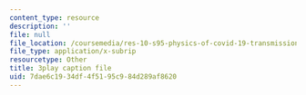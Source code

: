 ```yaml
---
content_type: resource
description: ''
file: null
file_location: /coursemedia/res-10-s95-physics-of-covid-19-transmission-fall-2020/7dae6c1934df4f5195c984d289af8620_9hdNPVEQLFE.srt
file_type: application/x-subrip
resourcetype: Other
title: 3play caption file
uid: 7dae6c19-34df-4f51-95c9-84d289af8620
---
```

